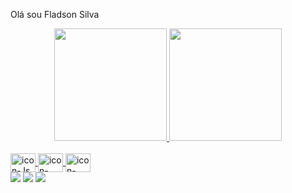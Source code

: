 Olá sou Fladson Silva
<div align="center">
  <a href="https://github.com/JFladsonSilva">
  <img height="180em" src="https://github-readme-stats.vercel.app/api?username=JFladsonSilva&show_icons=true&theme=modernist&include_all_commits=true&count_private=true"/>
  <img height="180em" src="https://github-readme-stats.vercel.app/api/top-langs/?username=JFladsonSilva&layout=compact&langs_count=7&theme=modernist"/>
</div>

<div style="display: inline_block"><br>
  <img align="center" alt="icon-Js" height="30" width="40" src="https://cdn.jsdelivr.net/gh/devicons/devicon/icons/javascript/javascript-plain.svg">
  <img align="center" alt="icon-HTML" height="30" width="40" src="https://cdn.jsdelivr.net/gh/devicons/devicon/icons/html5/html5-plain-wordmark.svg">
  <img align="center" alt="icon-CSS" height="30" width="40" src="https://cdn.jsdelivr.net/gh/devicons/devicon/icons/css3/css3-plain-wordmark.svg">
  <br>
</div>

<div> 
 <a href="https://discord.gg/YuaSbAn9" target="_blank"><img src="https://img.shields.io/badge/Discord-7289DA?style=for-the-badge&logo=discord&logoColor=white" target="_blank"></a> 
  <a href = "mailto:fladsonsilva1@gmail.com" target="_blank"><img src="https://img.shields.io/badge/-Gmail-%23333?style=for-the-badge&logo=gmail&logoColor=white" target="_blank"></a>
  <a href="https://www.linkedin.com/in/jfladsonsilva/" target="_blank"><img src="https://img.shields.io/badge/-LinkedIn-%230077B5?style=for-the-badge&logo=linkedin&logoColor=white" target="_blank"></a>  
</div>
